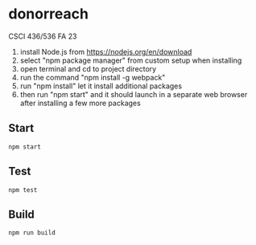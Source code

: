 # donorreach
CSCI 436/536 FA 23

1) install Node.js from https://nodejs.org/en/download
2) select "npm package manager" from custom setup when installing
3) open terminal and cd to project directory
4) run the command "npm install -g webpack"
5) run "npm install" let it install additional packages
6) then run "npm start" and it should launch in a separate web browser after installing a few more packages

## Start

```
npm start
```

## Test

```
npm test
```

## Build

```
npm run build
```
